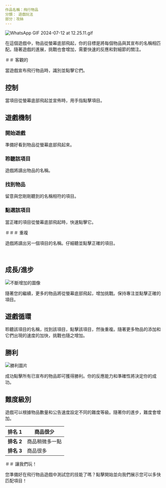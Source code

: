 ```yaml
---
作品名稱：飛行物品
分類： 遊戲玩法
部分：攻絲
---
```

![WhatsApp GIF 2024-07-12 at 12.25.11.gif](https://help.Studycat.com/hc/article_attachments/34966795074969)


在這個遊戲中，物品從螢幕底部飛起，你的目標是將每個物品與其宣布的名稱相匹配。隨著遊戲的進展，挑戰也會增加，需要快速的反應和對細節的關注。


＃＃ 客觀的


當遊戲宣布飛行物品時，識別並點擊它們。


## 控制


當項目從螢幕底部飛起並宣佈時，用手指點擊項目。


## 遊戲機制


### 開始遊戲


準備好看到物品從螢幕底部飛起來。


### 聆聽該項目


遊戲將讀出物品的名稱。


### 找到物品


留意與您剛剛聽到的名稱相符的項目。


### 點選該項目


當正確的項目從螢幕底部飛起時，快速點擊它。


＃＃＃ 重複


遊戲將讀出另一個項目的名稱。仔細聽並點擊正確的項目。


 


## 成長/進步


![不斷增加的圖像](https://help.Studycat.com/hc/article_attachments/34826217331225)


隨著您的繼續，更多的物品將從螢幕底部飛起，增加挑戰。保持專注並點擊正確的項目。


## 遊戲循環


聆聽該項目的名稱，找到該項目，點擊該項目，然後重複。隨著更多物品的添加和它們出現的速度的加快，挑戰也隨之增加。


## 勝利


![勝利圖片](https://help.Studycat.com/hc/article_attachments/34917314421785)


成功點擊所有已宣布的物品即可獲得勝利。你的反應能力和準確性將決定你的成功。


## 難度級別


遊戲可以根據物品數量和公告速度設定不同的難度等級。隨著你的進步，難度會增加。




| **排名 1** |商品很少 |
| ---| ---|
| **排名 2** |商品稍微多一點 |
| **排名 3** |商品很多|


＃＃ 讓我們玩！


您準備好在飛行物品遊戲中測試您的技能了嗎？點擊開始並向我們展示您可以多快匹配項目！